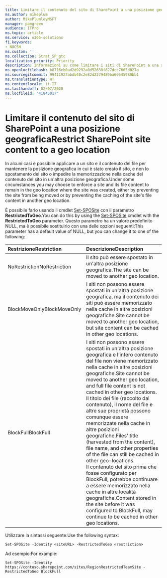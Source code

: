 ```yaml
---
title: Limitare il contenuto del sito di SharePoint a una posizione geografica
ms.author: mikeplum
author: MikePlumleyMSFT
manager: pamgreen
audience: ITPro
ms.topic: article
ms.service: o365-solutions
f1.keywords:
- NOCSH
ms.custom: ''
ms.collection: Strat_SP_gtc
localization_priority: Priority
description: Informazioni su come limitare i siti di SharePoint a una specifica posizione geografica in un ambiente multi-geo.
ms.openlocfilehash: b8716eb0ad2d9292a0d52638f827dcc7665d027a
ms.sourcegitcommit: 99411927abdb40c2e82d2279489ba60545989bb1
ms.translationtype: HT
ms.contentlocale: it-IT
ms.lasthandoff: 02/07/2020
ms.locfileid: "41845017"
---
```

# <a name="restrict-sharepoint-site-content-to-a-geo-location"></a><span data-ttu-id="c7e08-103">Limitare il contenuto del sito di SharePoint a una posizione geografica</span><span class="sxs-lookup"><span data-stu-id="c7e08-103">Restrict SharePoint site content to a geo location</span></span>

<span data-ttu-id="c7e08-104">In alcuni casi è possibile applicare a un sito e il contenuto del file per mantenere la posizione geografica in cui è stato creato il sito, e non lo spostamento del sito o impedire la memorizzazione nella cache del contenuto del sito in un'altra posizione geografica.</span><span class="sxs-lookup"><span data-stu-id="c7e08-104">Under some circumstances you may choose to enforce a site and its file content to remain in the geo location where the site was created, either by preventing the site from being moved or by preventing the caching of the site's file content in another geo location.</span></span>

<span data-ttu-id="c7e08-105">È possibile farlo usando il cmdlet [Set-SPOSite](https://docs.microsoft.com/powershell/module/sharepoint-online/set-sposite) con il parametro **RestrictedToGeo**.</span><span class="sxs-lookup"><span data-stu-id="c7e08-105">You can do this by using the [Set-SPOSite](https://docs.microsoft.com/powershell/module/sharepoint-online/set-sposite) cmdlet with the **RestrictedToGeo** parameter.</span></span> <span data-ttu-id="c7e08-106">Questo parametro ha un valore predefinito NULL, ma è possibile sostituirlo con una delle opzioni seguenti:</span><span class="sxs-lookup"><span data-stu-id="c7e08-106">This parameter has a default value of NULL, but you can change it to one of the following:</span></span>

|<span data-ttu-id="c7e08-107">Restrizione</span><span class="sxs-lookup"><span data-stu-id="c7e08-107">Restriction</span></span>|<span data-ttu-id="c7e08-108">Descrizione</span><span class="sxs-lookup"><span data-stu-id="c7e08-108">Description</span></span>|
|:----------|:----------|
|<span data-ttu-id="c7e08-109">NoRestriction</span><span class="sxs-lookup"><span data-stu-id="c7e08-109">NoRestriction</span></span>|<span data-ttu-id="c7e08-110">Il sito può essere spostato in un'altra posizione geografica.</span><span class="sxs-lookup"><span data-stu-id="c7e08-110">The site can be moved to another geo location.</span></span>|
|<span data-ttu-id="c7e08-111">BlockMoveOnly</span><span class="sxs-lookup"><span data-stu-id="c7e08-111">BlockMoveOnly</span></span>|<span data-ttu-id="c7e08-112">I siti non possono essere spostati in un'altra posizione geografica, ma il contenuto dei siti può essere memorizzato nella cache in altre posizioni geografiche.</span><span class="sxs-lookup"><span data-stu-id="c7e08-112">Site cannot be moved to another geo location, but site content can be cached in other geo locations.</span></span>|
|<span data-ttu-id="c7e08-113">BlockFull</span><span class="sxs-lookup"><span data-stu-id="c7e08-113">BlockFull</span></span>|<span data-ttu-id="c7e08-114">I siti non possono essere spostati in un'altra posizione geografica e l’intero contenuto del file non viene memorizzato nella cache in altre posizioni geografiche.</span><span class="sxs-lookup"><span data-stu-id="c7e08-114">Site cannot be moved to another geo location, and full file content is not cached in other geo locations.</span></span> <span data-ttu-id="c7e08-115">Il titolo dei file (raccolto dal contenuto), il nome del file e altre sue proprietà possono comunque essere memorizzate nella cache in altre posizioni geografiche.</span><span class="sxs-lookup"><span data-stu-id="c7e08-115">Files' title (harvested from the content), file name, and other properties of the file can still be cached in other geo-locations.</span></span><br><span data-ttu-id="c7e08-116">Il contenuto del sito prima che fosse configurato per BlockFull, potrebbe continuare a essere memorizzato nella cache in altre località geografiche.</span><span class="sxs-lookup"><span data-stu-id="c7e08-116">Content stored in the site before it was configured to BlockFull, may continue to be cached in other geo locations.</span></span>|

<span data-ttu-id="c7e08-117">Utilizzare la sintassi seguente:</span><span class="sxs-lookup"><span data-stu-id="c7e08-117">Use the following syntax:</span></span>

`Set-SPOSite -Identity <siteURL> -RestrictedToGeo <restriction>`

<span data-ttu-id="c7e08-118">Ad esempio:</span><span class="sxs-lookup"><span data-stu-id="c7e08-118">For example:</span></span>

`Set-SPOSite -Identity https://contoso.sharepoint.com/sites/RegionRestrictedTeamSite -RestrictedToGeo BlockFull`

